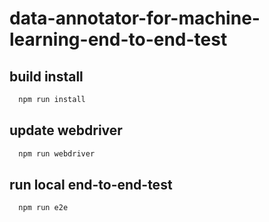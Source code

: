 # data-annotator-for-machine-learning-end-to-end-test

## build install
```bash
  npm run install
```

## update webdriver
```bash
  npm run webdriver
```

## run local end-to-end-test
```bash
  npm run e2e
```
